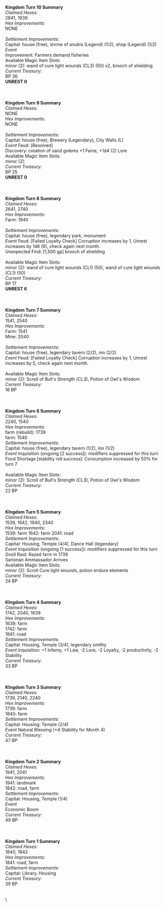 __**Kingdom Turn 10 Summary**__\
_Claimed Hexes:_\
2841, 1939\
_Hex Improvements:_\
NONE\
\
_Settlement Improvements:_\
Capital: house (free), shrine of anubis (Legend) (1/2), shop (Legend) (1/2)\
_Event_\
Improvement: Farmers demand fisheries
\
Available Magic Item Slots:\
minor (2): wand of cure light wounds (CL3) (50) x2, brooch of shielding\
_Current Treasury:_\
 BP 36\
**UNREST 0**\
\
\
\
__**Kingdom Turn 9 Summary**__\
_Claimed Hexes:_\
NONE\
_Hex Improvements:_\
NONE\
\
_Settlement Improvements:_\
Capital: house (free), Brewery (Legendary), City Walls (L)\
_Event_
Feud: [Resolved]\
Discovery: creation of sand golems +1 Fame, +1d4 (2) Lore
\
Available Magic Item Slots:\
minor (2): \
_Current Treasury:_\
 BP 25\
**UNREST 0**\
\
\
\
__**Kingdom Turn 8 Summary**__\
_Claimed Hexes:_\
2641, 2740\
_Hex Improvements:_\
Farm: 1940\
\
_Settlement Improvements:_\
Capital: house (free), legendary park, monument\
_Event_
Feud: [Failed Loyalty Check] Corruption increases by 1, Unrest increases by 1d6 (6), check again next month.\
Unexpected Find: [1,500 gp] brooch of shielding\
\
Available Magic Item Slots:\
minor (2): wand of cure light wounds (CL1) (50), wand of cure light wounds (CL1) (50) \
_Current Treasury:_\
 BP 17\
**UNREST 6**\
\
\
\
__**Kingdom Turn 7 Summary**__\
_Claimed Hexes:_\
1541, 2540\
_Hex Improvements:_\
Farm: 1541\
Mine: 2040\
\
_Settlement Improvements:_\
Capital: house (free), legendary tavern (2/2), inn (2/2)\
_Event_
Feud: [Failed Loyalty Check] Corruption increases by 1, Unrest increases by 5, check again next month.\
\
Available Magic Item Slots:\
minor (2): Scroll of Bull's Strength (CL3), Potion of Owl's Wisdom \
_Current Treasury:_\
16 BP\
\
\
\
__**Kingdom Turn 6 Summary**__\
_Claimed Hexes:_\
2240, 1540\
_Hex Improvements:_\
farm (rebuild): 1739\
farm: 1540\
_Settlement Improvements:_\
Capital: house (free), legendary tavern (1/2), inn (1/2)\
_Event_
Inquisition (ongoing [2 success]): modifiers suppressed for this turn\
Food Shortage [stability roll success]: Consumption increased by 50% for turn 7\
\
Available Magic Item Slots:\
minor (2): Scroll of Bull's Strength (CL3), Potion of Owl's Wisdom \
_Current Treasury:_\
22 BP\
\
\
\
__**KIngdom Turn 5 Summary**__\
_Claimed Hexes:_\
1539, 1642, 1940, 2340\
_Hex Improvements:_\
1539: farm
1642: farm
2041: road\
_Settlement Improvements:_\
Capital: Housing, Temple (4/4), Dance Hall (legendary)\
_Event_
Inquisition (ongoing [1 success]): modifiers suppressed for this turn\
Gnoll Raid: Razed farm in 1739\
Sarlonan Ammassador Arrives\
Available Magic Item Slots:\
minor (2): Scroll Cure light wounds, potion endure elements\
_Current Treasury:_\
24 BP\
\
\
\
__**KIngdom Turn 4 Summary**__\
_Claimed Hexes:_\
1742, 2040, 1639\
_Hex Improvements:_\
1639: farm\
1742: farm\
1941: road\
_Settlement Improvements:_\
Capital: Housing, Temple (3/4), legendary smithy\
_Event_
Inquisition: +1 Infamy, +1 Law, -2 Lore, -2 Loyalty, -2 productivity, -2 Stability\
_Current Treasury:_\
33 BP\
\
\
\
__**KIngdom Turn 3 Summary**__\
_Claimed Hexes:_\
1739, 2140, 2240\
_Hex Improvements:_\
1739: farm\
1840: farm\
_Settlement Improvements:_\
Capital: Housing: Temple (2/4)\
_Event_
Natural Blessing (+4 Stability for Month 4)\
_Current Treasury:_\
47 BP\
\
\
\
__**Kingdom Turn 2 Summary**__\
_Claimed Hexes:_\
1941, 2041\
_Hex Improvements:_\
1941: landmark\
1842: road, farm\
_Settlement Improvements:_\
Capital: Housing, Temple (1/4)\
_Event_\
Economic Boom\
_Current Treasury:_\
49 BP\
\
\
\
__**Kingdom Turn 1 Summary**__\
_Claimed Hexes:_\
1840, 1842\
_Hex Improvements:_\
1841: road, farm\
_Settlement Improvements:_\
Capital: Library, Housing\
_Current Treasury:_\
39 BP\
\
\
\
